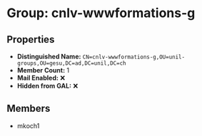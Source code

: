 # Group: cnlv-wwwformations-g

## Properties

- **Distinguished Name:** `CN=cnlv-wwwformations-g,OU=unil-groups,OU=gesu,DC=ad,DC=unil,DC=ch`
- **Member Count:** 1
- **Mail Enabled:** ❌
- **Hidden from GAL:** ❌

## Members

- mkoch1
